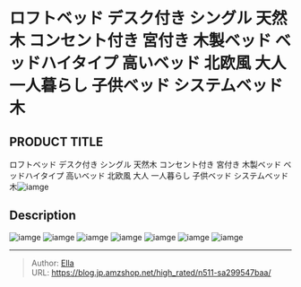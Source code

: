 # ロフトベッド デスク付き シングル 天然木  コンセント付き 宮付き 木製ベッド ベッドハイタイプ 高いベッド 北欧風  大人 一人暮らし 子供ベッド システムベッド 木


## PRODUCT TITLE 

ロフトベッド デスク付き シングル 天然木  コンセント付き 宮付き 木製ベッド ベッドハイタイプ 高いベッド 北欧風  大人 一人暮らし 子供ベッド システムベッド 木![iamge](nan)

## Description











![iamge](nan)
![iamge](nan)
![iamge](nan)
![iamge](nan)
![iamge](nan)
![iamge](nan)
![iamge](nan)


---

> Author: [Ella](https://blog.jp.amzshop.net/)  
> URL: https://blog.jp.amzshop.net/high_rated/n511-sa299547baa/  

